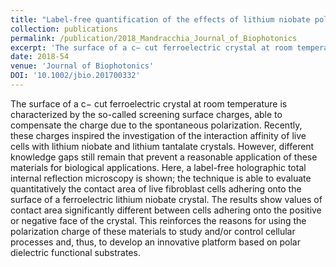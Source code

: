 ```yaml
---
title: "Label-free quantification of the effects of lithium niobate polarization on cell adhesion via holographic microscopy"
collection: publications
permalink: /publication/2018_Mandracchia_Journal_of_Biophotonics
excerpt: 'The surface of a c− cut ferroelectric crystal at room temperature is characterized by the so-called screening surface charges, able to compensate the charge due to the spontaneous polarization. Recently, these charges inspired the investigation of the interaction affinity of live cells with lithium niobate and lithium tantalate crystals. However, different knowledge gaps still remain that prevent a reasonable application of these materials for biological applications. Here, a label-free holographic total internal reflection microscopy is shown; the technique is able to evaluate quantitatively the contact area of live fibroblast cells adhering onto the surface of a ferroelectric lithium niobate crystal. The results show values of contact area significantly different between cells adhering onto the positive or negative face of the crystal. This reinforces the reasons for using the polarization charge of these materials to study and/or control cellular processes and, thus, to develop an innovative platform based on polar dielectric functional substrates.'
date: 2018-54
venue: 'Journal of Biophotonics'
DOI: '10.1002/jbio.201700332'
---
```

The surface of a c− cut ferroelectric crystal at room temperature is characterized by the so-called screening surface charges, able to compensate the charge due to the spontaneous polarization. Recently, these charges inspired the investigation of the interaction affinity of live cells with lithium niobate and lithium tantalate crystals. However, different knowledge gaps still remain that prevent a reasonable application of these materials for biological applications. Here, a label-free holographic total internal reflection microscopy is shown; the technique is able to evaluate quantitatively the contact area of live fibroblast cells adhering onto the surface of a ferroelectric lithium niobate crystal. The results show values of contact area significantly different between cells adhering onto the positive or negative face of the crystal. This reinforces the reasons for using the polarization charge of these materials to study and/or control cellular processes and, thus, to develop an innovative platform based on polar dielectric functional substrates.
